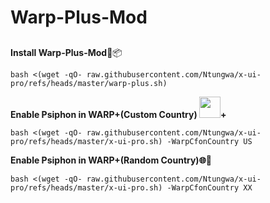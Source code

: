 # Warp-Plus-Mod
##

**Install Warp-Plus-Mod**:dvd::package:

```
bash <(wget -qO- raw.githubusercontent.com/Ntungwa/x-ui-pro/refs/heads/master/warp-plus.sh)
```

**Enable Psiphon in WARP+(Custom Country) <img src="https://raw.githubusercontent.com/GFW4Fun/x-ui-pro/master/media/cdnon.png" width="34">+<img src="https://raw.githubusercontent.com/GFW4Fun/x-ui-pro/master/media/psiphon.gif" width="15">**
```
bash <(wget -qO- raw.githubusercontent.com/Ntungwa/x-ui-pro/refs/heads/master/x-ui-pro.sh) -WarpCfonCountry US
```

**Enable Psiphon in WARP+(Random Country)🌐🎲**
```
bash <(wget -qO- raw.githubusercontent.com/Ntungwa/x-ui-pro/refs/heads/master/x-ui-pro.sh) -WarpCfonCountry XX
```
